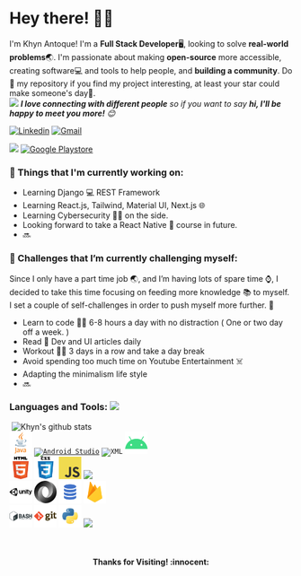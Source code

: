 <!-- Greeting -->
# Hey there! :wave::smiley:

<!--Introduction -->
I'm Khyn Antoque! I'm a **Full Stack Developer**🖥️, looking to solve **real-world problems**:earth_asia:. I'm passionate about making **open-source** more accessible, creating software:computer: and tools to help people, and **building a community**. Do :star2: my repository if you find my project interesting, at least your star could make someone's day:pray:.
<br>
<img src="https://media.giphy.com/media/LnQjpWaON8nhr21vNW/giphy.gif" width="40"> <em><b>I love connecting with different people</b> so if you want to say <b>hi, I'll be happy to meet you more!</b> :blush:</em>

<!-- Your badges -->
[![Linkedin](https://img.shields.io/badge/-Khyn_Antoque-blue?style=flat&logo=Linkedin&logoColor=white)](https://www.linkedin.com/in/khynantoque)
[![Gmail](https://img.shields.io/badge/-khynantoque-c14438?style=flat&logo=Gmail&logoColor=white)](mailto:khynantoque@gmail.com)

<!-- Profile View Count -->
![](https://komarev.com/ghpvc/?username=khynantoque&style=flat)
[![Google Playstore](https://img.shields.io/badge/-Khynsoft-gray?style=flat&logo=Google-Play&logoColor=white)](https://play.google.com/store/apps/dev?id=5279535328944259736)

### 💼  Things that I'm currently working on: 
* Learning Django :computer: REST Framework
* Learning React.js, Tailwind, Material UI, Next.js 🌐
* Learning Cybersecurity 🐱‍👤 on the side.
* Looking forward to take a React Native :calling: course in future.
* 🔜

### 🌱 Challenges that I’m currently challenging myself:
Since I only have a part time job :earth_asia:, and I’m having lots of spare time :watch:, I decided to take this time focusing on feeding more knowledge :books: to myself. I set a couple of self-challenges in order to push myself more further. :running: 

* Learn to code :man_technologist: 6-8 hours a day with no distraction ( One or two day off a week. ) 
* Read :newspaper: Dev and UI articles daily 
* Workout :weight_lifting_man: 3 days in a row and take a day break 
* Avoid spending too much time on Youtube Entertainment :skull_and_crossbones:
* Adapting the minimalism life style
* 🔜

 ### Languages and Tools: <img src="https://media.giphy.com/media/WUlplcMpOCEmTGBtBW/giphy.gif" width="30">
<p> <!-- GitHub README Stats -->
  <a href="https://github.com/khynantoque?tab=repositories">
    <img width="500" height="auto" align="right" alt="Khyn's github stats" 
         src="https://github-readme-stats.vercel.app/api?username=khynantoque&show_icons=true&theme=algolia&count_private=true" />
   <!-- <img width="30%" height="auto" align="right" alt="Joykishan's github stats" 
         src="https://github-readme-stats.vercel.app/api/top-langs/?username=joykishansharma&layout=compact" />
NOTE: Top languages does not indicate my skill level or something like that, it's a github metric of which languages i have the most code on github. -->
  </a>
 <!-- icons -->
<code><a href = "https://www.java.com/en/"><img height="40" src="https://raw.githubusercontent.com/github/explore/80688e429a7d4ef2fca1e82350fe8e3517d3494d/topics/java/java.png" alt="Java"></a></code>
<code><a href = "https://developer.android.com/studio"><img height="40" src="https://4.bp.blogspot.com/-lVXtixJIOWg/VgsYeEaJRHI/AAAAAAAACGI/XBQJzlNDOLg/s1600/logo_android_studio_512dp.png" alt="Android Studio"></a></code>
<code><img height="40" src="https://cdn.iconscout.com/icon/free/png-256/free-xml-file-2330558-1950399.png" alt="XML"></code>
<code><a href = "https://www.android.com/intl/en_in/"><img height="40" src="https://raw.githubusercontent.com/github/explore/80688e429a7d4ef2fca1e82350fe8e3517d3494d/topics/android/android.png" alt="Android"></a></code>
<br>
<code><a href = "https://developer.mozilla.org/en-US/docs/Web/Guide/HTML/HTML5"><img height="40" src="https://raw.githubusercontent.com/github/explore/80688e429a7d4ef2fca1e82350fe8e3517d3494d/topics/html/html.png"></a></code>
<code><a href = "https://developer.mozilla.org/en-US/docs/Archive/CSS3"><img height="40" src="https://raw.githubusercontent.com/github/explore/80688e429a7d4ef2fca1e82350fe8e3517d3494d/topics/css/css.png"></a></code>
<code><a href = "https://developer.mozilla.org/en-US/docs/Web/JavaScript"><img height="40" src="https://raw.githubusercontent.com/github/explore/80688e429a7d4ef2fca1e82350fe8e3517d3494d/topics/javascript/javascript.png"></a></code>
<code><a href = "https://code.visualstudio.com/"><img height="40" src="https://upload.wikimedia.org/wikipedia/commons/thumb/9/9a/Visual_Studio_Code_1.35_icon.svg/1200px-Visual_Studio_Code_1.35_icon.svg.png"></a></code>
<br>
<code><a href = "https://unity.com/"><img height="40" src="https://raw.githubusercontent.com/github/explore/80688e429a7d4ef2fca1e82350fe8e3517d3494d/topics/unity/unity.png"></a></code>
<code><a href = "https://www.json.org/json-en.html"><img height="40" src="https://raw.githubusercontent.com/github/explore/80688e429a7d4ef2fca1e82350fe8e3517d3494d/topics/json/json.png"></a></code>
<code><a href = "https://www.w3schools.com/sql/"><img height="40" src="https://raw.githubusercontent.com/github/explore/80688e429a7d4ef2fca1e82350fe8e3517d3494d/topics/sql/sql.png"></a></code>
<code><a href = "https://firebase.google.com/"><img height="40" src="https://raw.githubusercontent.com/github/explore/80688e429a7d4ef2fca1e82350fe8e3517d3494d/topics/firebase/firebase.png"></a></code>
<br>
<code><a href = "https://www.gnu.org/software/bash/"><img height="40" src="https://raw.githubusercontent.com/github/explore/80688e429a7d4ef2fca1e82350fe8e3517d3494d/topics/bash/bash.png"></a></code>
<code><a href = "https://git-scm.com/"><img height="40" src="https://raw.githubusercontent.com/github/explore/80688e429a7d4ef2fca1e82350fe8e3517d3494d/topics/git/git.png"></a></code>
<code><a href = "https://www.python.org/"><img height="40" src="https://raw.githubusercontent.com/github/explore/80688e429a7d4ef2fca1e82350fe8e3517d3494d/topics/python/python.png"></a></code>
<code><a href = "https://www.jetbrains.com/pycharm/"><img height="40" src="https://resources.jetbrains.com/storage/products/pycharm/img/meta/pycharm_logo_300x300.png"></a></code>

</p>
<br/>
<h4 align="center"> Thanks for Visiting! :innocent:</h4>
